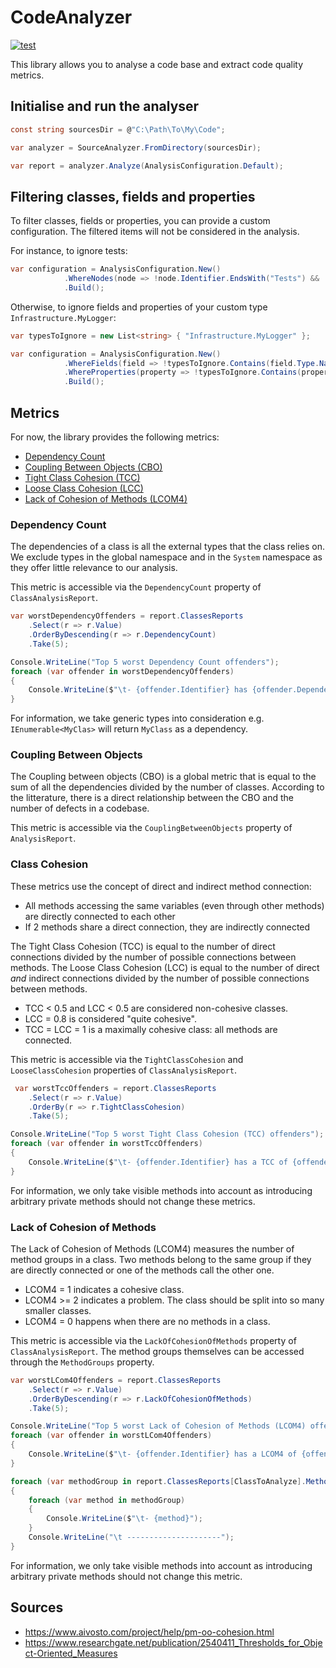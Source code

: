 # CodeAnalyzer

[![test](https://github.com/rnowif/CodeAnalyzer/actions/workflows/ci.yml/badge.svg)](https://github.com/rnowif/CodeAnalyzer/actions/workflows/ci.yml)

This library allows you to analyse a code base and extract code quality metrics.

## Initialise and run the analyser

```csharp
const string sourcesDir = @"C:\Path\To\My\Code";

var analyzer = SourceAnalyzer.FromDirectory(sourcesDir);

var report = analyzer.Analyze(AnalysisConfiguration.Default);
```

## Filtering classes, fields and properties

To filter classes, fields or properties, you can provide a custom configuration. The filtered items will not be considered in the analysis.

For instance, to ignore tests:
```csharp
var configuration = AnalysisConfiguration.New()
            .WhereNodes(node => !node.Identifier.EndsWith("Tests") && !node.Identifier.EndsWith("Test"))
            .Build();
```

Otherwise, to ignore fields and properties of your custom type `Infrastructure.MyLogger`:
```csharp
var typesToIgnore = new List<string> { "Infrastructure.MyLogger" };

var configuration = AnalysisConfiguration.New()
            .WhereFields(field => !typesToIgnore.Contains(field.Type.Name))
            .WhereProperties(property => !typesToIgnore.Contains(property.Type.Name))
            .Build();
```

## Metrics

For now, the library provides the following metrics:
* [Dependency Count](#depency-count)
* [Coupling Between Objects (CBO)](#coupling-between-objects)
* [Tight Class Cohesion (TCC)](#class-cohesion)
* [Loose Class Cohesion (LCC)](#class-cohsion)
* [Lack of Cohesion of Methods (LCOM4)](#lack-of-cohesion-of-methods)

### Dependency Count

The dependencies of a class is all the external types that the class relies on. We exclude types in the global namespace and in the `System` namespace as they offer little relevance to our analysis.

This metric is accessible via the `DependencyCount` property of `ClassAnalysisReport`.

```csharp
var worstDependencyOffenders = report.ClassesReports
    .Select(r => r.Value)
    .OrderByDescending(r => r.DependencyCount)
    .Take(5);

Console.WriteLine("Top 5 worst Dependency Count offenders");
foreach (var offender in worstDependencyOffenders)
{
    Console.WriteLine($"\t- {offender.Identifier} has {offender.DependencyCount} dependencies");
}
```

For information, we take generic types into consideration e.g. `IEnumerable<MyClas>` will return `MyClass` as a dependency.

### Coupling Between Objects

The Coupling between objects (CBO) is a global metric that is equal to the sum of all the dependencies divided by the number of classes.
According to the litterature, there is a direct relationship between the CBO and the number of defects in a codebase.

This metric is accessible via the `CouplingBetweenObjects` property of `AnalysisReport`.

### Class Cohesion

These metrics use the concept of direct and indirect method connection:
* All methods accessing the same variables (even through other methods) are directly connected to each other
* If 2 methods share a direct connection, they are indirectly connected

The Tight Class Cohesion (TCC) is equal to the number of direct connections divided by the number of possible connections between methods.
The Loose Class Cohesion (LCC) is equal to the number of direct *and* indirect connections  divided by the number of possible connections between methods.

* TCC < 0.5 and LCC < 0.5 are considered non-cohesive classes.
* LCC = 0.8 is considered "quite cohesive".
* TCC = LCC = 1 is a maximally cohesive class: all methods are connected.

This metric is accessible via the `TightClassCohesion` and `LooseClassCohesion` properties of `ClassAnalysisReport`.

```csharp
 var worstTccOffenders = report.ClassesReports
    .Select(r => r.Value)
    .OrderBy(r => r.TightClassCohesion)
    .Take(5);

Console.WriteLine("Top 5 worst Tight Class Cohesion (TCC) offenders");
foreach (var offender in worstTccOffenders)
{
    Console.WriteLine($"\t- {offender.Identifier} has a TCC of {offender.TightClassCohesion}");
}
```

For information, we only take visible methods into account as introducing arbitrary private methods should not change these metrics.

### Lack of Cohesion of Methods

The Lack of Cohesion of Methods (LCOM4) measures the number of method groups in a class.
Two methods belong to the same group if they are directly connected or one of the methods call the other one.

* LCOM4 = 1 indicates a cohesive class.
* LCOM4 >= 2 indicates a problem. The class should be split into so many smaller classes.
* LCOM4 = 0 happens when there are no methods in a class.

This metric is accessible via the `LackOfCohesionOfMethods` property of `ClassAnalysisReport`. The method groups themselves can be accessed through the `MethodGroups` property.

```csharp
var worstLCom4Offenders = report.ClassesReports
    .Select(r => r.Value)
    .OrderByDescending(r => r.LackOfCohesionOfMethods)
    .Take(5);

Console.WriteLine("Top 5 worst Lack of Cohesion of Methods (LCOM4) offenders");
foreach (var offender in worstLCom4Offenders)
{
    Console.WriteLine($"\t- {offender.Identifier} has a LCOM4 of {offender.LackOfCohesionOfMethods}");
}

foreach (var methodGroup in report.ClassesReports[ClassToAnalyze].MethodGroups)
{
    foreach (var method in methodGroup)
    {
        Console.WriteLine($"\t- {method}");
    }
    Console.WriteLine("\t ---------------------");
}
```

For information, we only take visible methods into account as introducing arbitrary private methods should not change this metric.

## Sources

* https://www.aivosto.com/project/help/pm-oo-cohesion.html
* https://www.researchgate.net/publication/2540411_Thresholds_for_Object-Oriented_Measures
